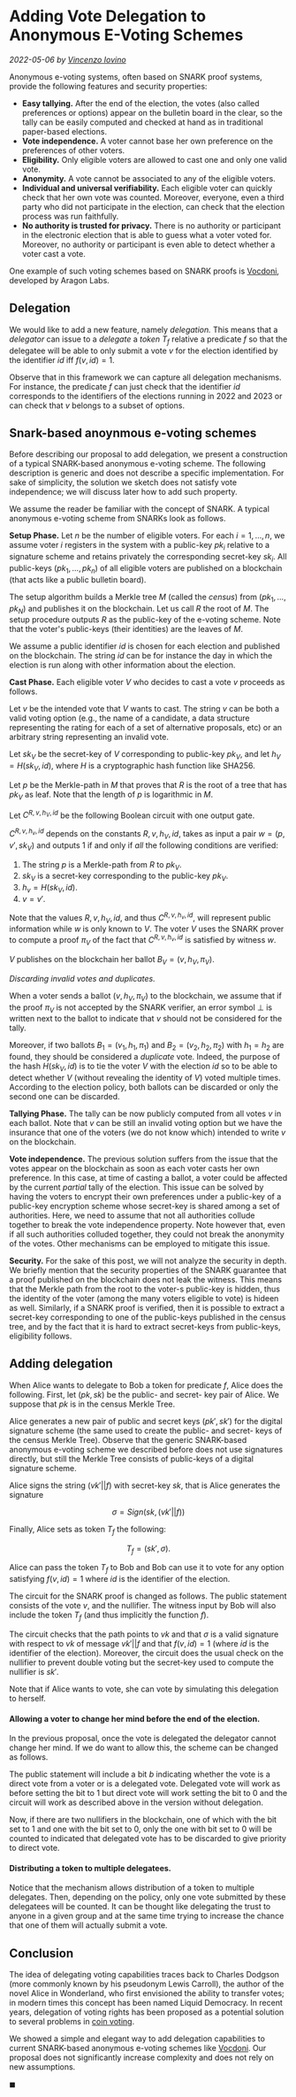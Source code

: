 # Adding Vote Delegation to Anonymous E-Voting Schemes

*2022-05-06 by [Vincenzo Iovino](https://sites.google.com/site/vincenzoiovinoit)*

Anonymous e-voting systems, often based on SNARK proof systems, provide the following features and security properties:

- **Easy tallying.** After the end of the election, the votes (also called preferences or options) appear on the bulletin board in the clear, so the tally can be easily computed and checked at hand as in traditional paper-based elections.
- **Vote independence.** A voter cannot base her own preference on the preferences of other voters.
- **Eligibility.** Only eligible voters are allowed to cast one and only one valid vote.
- **Anonymity.** A vote cannot be associated to any of the eligible voters. 
- **Individual and universal verifiability.** Each eligible voter can quickly check that her own vote was counted. Moreover, everyone, even a third party who did not participate in the election, can check that the election process was run faithfully.
- **No authority is trusted for privacy.** There is no authority or participant in the electronic election that is able to guess what a voter voted for. Moreover, no authority or participant is even able to detect whether a voter cast a vote.


One example of such voting schemes based on SNARK proofs is [Vocdoni](https://aragon.org/vocdoni), developed by Aragon Labs.

## Delegation
We would like to add a new feature, namely *delegation.* This means that a *delegator* can issue to a *delegate* a *token* $T_f$ relative a predicate $f$ so that the delegatee will be able to only submit a vote $v$ for the election identified by the identifier $id$ iff $f(v,id)=1$.

Observe that in this framework we can capture all delegation mechanisms. For instance, the predicate $f$ can just check that the identifier $id$ corresponds to the identifiers of the elections running in 2022 and 2023 or can check that $v$ belongs to a subset of options.


## Snark-based anoynmous e-voting schemes
Before describing our proposal to add delegation, we present a construction of a typical SNARK-based anonymous e-voting scheme. The following description is generic and does not describe a specific implementation.
For sake of simplicity, the solution we sketch does not satisfy vote independence; we will discuss later how to add such property.

We assume the reader be familiar with the concept of SNARK.
A typical anonymous e-voting scheme from SNARKs look as follows.

**Setup Phase.** Let $n$ be the number of eligible voters. For each $i=1,\ldots,n$, we assume voter $i$ registers in the system with a public-key $pk_i$ relative to a signature scheme and retains privately the corresponding secret-key $sk_i$. All public-keys $(pk_1,\ldots,pk_n)$ of all eligible voters are published on a blockchain (that acts like a public bulletin board).

The setup algorithm builds a Merkle tree $M$ (called the *census*) from $(pk_1,\ldots,pk_N)$ and publishes it on the blockchain. Let us call $R$ the root of $M$. The setup procedure outputs $R$ as the public-key of the e-voting scheme. Note that the voter's public-keys (their identities) are the leaves of $M$. 

We assume a public identifier $id$ is chosen for each election and published on the blockchain. The string $id$ can be for instance the day in which the election is run along with other information about the election.

**Cast Phase.** Each eligible voter $V$ who decides to cast a vote $v$ proceeds as follows.

Let $v$ be the intended vote that $V$ wants to cast. The string $v$ can be both a valid voting option (e.g., the name of a candidate, a data structure representing the rating for each of a set of alternative proposals, etc) or an arbitrary string representing an invalid vote. 

Let $sk_V$ be the secret-key of $V$ corresponding to public-key $pk_V$, and let $h_V=H(sk_V,id),$ where $H$ is a cryptographic hash function like SHA256.

Let $p$ be the Merkle-path in $M$ that proves that $R$ is the root of a tree that has $pk_V$ as leaf.
Note that the length of $p$ is logarithmic in $M$.

Let $C^{R,v,h_V,id}$ be the following Boolean circuit with one output gate.

$C^{R,v,h_v,id}$ depends on the constants $R,v,h_V,id$, takes as input a pair $w=(p,v',sk_V)$ and outputs $1$ if and only if *all* the following conditions are verified:
1. The string $p$ is a Merkle-path from $R$ to $pk_V$.
2. $sk_V$ is a secret-key corresponding to the public-key $pk_V$. 
3. $h_v=H(sk_V,id)$.
4. $v=v'$.

Note that the values $R,v,h_V,id$, and thus $C^{R,v,h_v,id}$, will represent public information while $w$ is only known to $V$. The voter $V$ uses the SNARK prover to compute a proof $\pi_V$ of the fact that $C^{R,v,h_v,id}$ is satisfied by witness $w$.

$V$ publishes on the blockchain her ballot $B_V=(v,h_V,\pi_V)$.

*Discarding invalid votes and duplicates.*

When a voter sends a ballot $(v,h_V,\pi_V)$ to the blockchain, we assume that if the proof $\pi_V$ is not accepted by the SNARK verifier, an error symbol $\bot$ is written next to the ballot to indicate that $v$ should not be considered for the tally.

Moreover, if two ballots $B_1=(v_1,h_1,\pi_1)$ and $B_2=(v_2,h_2,\pi_2)$ with $h_1=h_2$ are found, they should be considered a *duplicate* vote. Indeed, the purpose of the hash $H(sk_V,id)$ is to tie the voter $V$ with the election $id$ so to be able to detect whether $V$ (without revealing the identity of $V$) voted multiple times. According to the election policy, both ballots can be discarded or only the second one can be discarded.



**Tallying Phase.** The tally can be now publicly computed from all votes $v$ in each ballot. Note that $v$ can be still an invalid voting option but we have the insurance that one of the voters (we do not know which) intended to write $v$ on the blockchain.

**Vote independence.** The previous solution suffers from the issue that the votes appear on the blockchain as soon as each voter casts her own preference. In this case, at time of casting a ballot, a voter could be affected by the current *partial* tally of the election.
This issue can be solved by having the voters to encrypt their own preferences under a public-key of a public-key encryption scheme whose secret-key is shared among a set of authorities. Here, we need to assume that not all authorities collude together to break the vote independence property. Note however that, even if all such authorities colluded together, they could not break the anonymity of the votes. Other mechanisms can be employed to mitigate this issue.

**Security.** For the sake of this post, we will not analyze the security in depth. We briefly mention that the security properties of the SNARK guarantee that a proof published on the blockchain does not leak the witness. This means that the Merkle path from the root to the voter-s public-key is  hidden, thus the identity of the voter (among the many voters eligible to vote) is hideen as well. 
Similarly, if a SNARK proof is verified, then it is possible to extract a secret-key corresponding to one of the public-keys published in the census tree, and by the fact that it is hard to extract secret-keys from public-keys, eligibility follows.

## Adding delegation

When Alice wants to delegate to Bob a token for predicate $f$, Alice does the following. First, let $(pk,sk)$ be the public- and secret- key pair of Alice. We suppose that $pk$ is in the census Merkle Tree.

Alice generates a new pair of public and secret keys $(pk',sk')$ for the digital signature scheme (the same used to create the public- and secret- keys of the census Merkle Tree). Observe that the generic SNARK-based anonymous e-voting scheme we described before does not use signatures directly, but still the Merkle Tree consists of public-keys of a digital signature scheme.

Alice signs the string $(vk'||f)$ with secret-key $sk$, that is Alice generates the signature

$$\sigma=Sign(sk,(vk'||f))$$

Finally, Alice sets as token $T_f$ the following:

$$T_f= (sk', \sigma).$$

Alice can pass the token $T_f$ to Bob and Bob can use it to vote for any option satisfying $f(v,id)=1$ where $id$ is the identifier of the election.

The circuit for the SNARK proof is changed as follows. The public statement consists of the vote $v$, and the nullifier. The witness input by Bob will also include the token $T_f$ (and thus implicitly the function $f$).

The circuit checks that the path points to $vk$ and that $\sigma$ is a valid signature with respect to $vk$ of message $vk'||f$ and that $f(v,id)=1$ (where $id$ is the identifier of the election). Moreover, the circuit does the usual check on the nullifier to prevent double voting but the secret-key used to compute the nullifier is $sk'$.

Note that if Alice wants to vote, she can vote by simulating this delegation to herself.


#### Allowing a voter to change her mind before the end of the election.

In the previous proposal, once the vote is delegated the delegator cannot change her mind. If we do want to allow this, the scheme can be changed as follows.

The public statement will include a bit $b$ indicating whether the vote is a direct vote from a voter or is a delegated vote. Delegated vote will work as before setting the bit to $1$ but direct vote will work setting the bit to $0$ and the circuit will work as described above in the version without delegation.

Now, if there are two nullifiers in the blockchain, one of which with the bit set to $1$ and one with the bit set to $0$, only the one with bit set to $0$ will be counted to indicated that delegated vote has to be discarded to give priority to direct vote.

#### Distributing a token to multiple delegatees.
Notice that the mechanism allows distribution of a token to multiple delegates. Then, depending on the policy, only one vote submitted by these delegatees will be counted. It can be thought like delegating the trust to anyone in a given group and at the same time trying to increase the chance that one of them will actually submit a vote.

## Conclusion 
The idea of delegating voting capabilities traces back to Charles Dodgson (more commonly known by his pseudonym Lewis Carroll), the author of the novel Alice in Wonderland, who first envisioned  the ability to transfer votes; in modern times this concept has been named Liquid Democracy. In recent years, delegation of voting rights has been proposed as a potential solution to several problems in [coin voting](https://vitalik.ca/general/2021/08/16/voting3.html?msclkid=48c0f9a9ceef11ec994d3e607dcc1d8c).

We showed a simple and elegant way to add delegation capabilities to current SNARK-based anonymous e-voting  schemes like [Vocdoni](https://aragon.org/vocdoni). Our proposal does not significantly increase complexity and does not rely on new assumptions.

$\mathrm{\blacksquare}$
